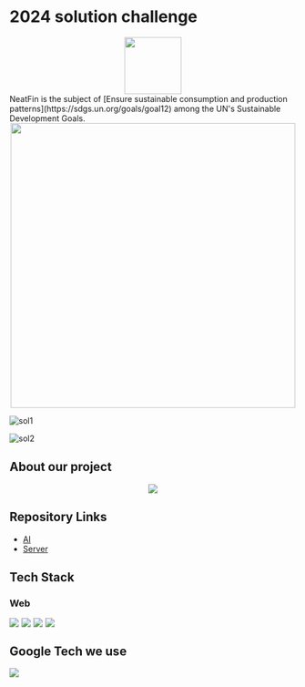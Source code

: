 # 2024 solution challenge

<div align="center">
  <div style = "display:flex;justify-content:center;gap:10px;align-items:center">
  <img src = "https://avatars.githubusercontent.com/u/155896979?s=200&v=4" style = "width:100px" >
   
  </div>
  <div style = "display:flex;font-size:15px;justify-content:flex-start">
 
  </div>
 
</div>
 NeatFin is the subject of [Ensure sustainable consumption and production patterns](https://sdgs.un.org/goals/goal12) among the UN's Sustainable Development Goals.

<div align = "center" >
    <img src = "https://developers.google.com/static/community/images/gdsc-solution-challenge/goal-12_480.png" style="width:500px"/>   
</div>


![sol1](https://github.com/Neat-Fin/NeatFin_front/assets/96950198/1f081317-f413-49af-b21f-f2873ced7256)

![sol2](https://github.com/Neat-Fin/NeatFin_front/assets/96950198/b399a90d-4a30-4b24-9f93-dbe9e9976e7c)


 ## About our project
<div align="center">
 
<a href = "https://www.youtube.com/watch?v=ebX1k5tzI8U">[![](http://img.youtube.com/vi/ebX1k5tzI8U/0.jpg)](https://www.youtube.com/watch?v=ebX1k5tzI8U)
</a>

</div>

## Repository Links

* [AI](https://github.com/SangMin4973/ocr)
* [Server](https://github.com/kons2003/GTeam_Server)

 ## Tech Stack
 <h3>Web</h3>
<div style = "display:flex;gap:5px;">
 
  <img src="https://img.shields.io/badge/typescript-007ACC.svg?style=for-the-badge&logo=typescript&logoColor=white" /> 
  <img src="https://img.shields.io/badge/react-61DAFB.svg?style=for-the-badge&logo=react&logoColor=white"> 
  <img src="https://img.shields.io/badge/GitHub Actions-2088FF?style=for-the-badge&logo=GitHub Actions&logoColor=white">
  <img src="https://img.shields.io/badge/git-F05032.svg?style=for-the-badge&logo=git&logoColor=white" />

   
</div>

## Google Tech we use
  <div style = "display:flex;gap:5px;">
    <img src="https://img.shields.io/badge/Google Cloud-4285F4?style=for-the-badge&logo=Google Cloud&logoColor=white">
     
  </div>

